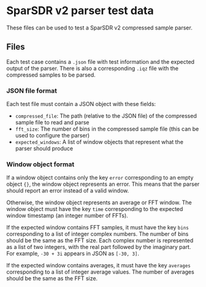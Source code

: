 # SparSDR v2 parser test data

These files can be used to test a SparSDR v2 compressed sample parser.

## Files

Each test case contains a `.json` file with test information and the expected output of the parser.
There is also a corresponding `.iqz` file with the compressed samples to be parsed.

### JSON file format

Each test file must contain a JSON object with these fields:

* `compressed_file`: The path (relative to the JSON file) of the compressed sample file to read and parse
* `fft_size`: The number of bins in the compressed sample file (this can be used to configure the parser)
* `expected_windows`: A list of window objects that represent what the parser should produce

### Window object format

If a window object contains only the key `error` corresponding to an empty object `{}`, the window object
represents an error. This means that the parser should report an error instead of a valid window.

Otherwise, the window object represents an average or FFT window. The window object must have the key `time`
corresponding to the expected window timestamp (an integer number of FFTs).

If the expected window contains FFT samples, it must have the key `bins` corresponding to a list of integer complex
numbers. The number of bins should be the same as the FFT size. Each complex number is represented as a
list of two integers, with the real part followed by the imaginary part. For example, `-30 + 3i` appears in JSON
as `[-30, 3]`.

If the expected window contains averages, it must have the key `averages` corresponding to a list of integer
average values. The number of averages should be the same as the FFT size.
